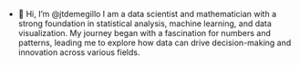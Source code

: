 - 👋 Hi, I’m @jtdemegillo
I am a data scientist and mathematician with a strong foundation in statistical analysis, machine learning, and data visualization.
My journey began with a fascination for numbers and patterns, leading me to explore how data can drive decision-making and innovation across various fields.
<!---
jtdemegillo/jtdemegillo is a ✨ special ✨ repository because its `README.md` (this file) appears on your GitHub profile.
You can click the Preview link to take a look at your changes.
--->
